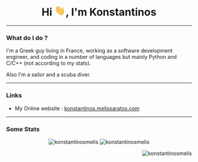 <p style="align: center">
    <h1 align="center">Hi <img src="https://raw.githubusercontent.com/ABSphreak/ABSphreak/master/gifs/Hi.gif" width="30px">, I'm Konstantinos</h1>
</p>

---

### What do I do ?

I'm a Greek guy living in France, working as a software development engineer, and coding in a number of languages but mainly Python and C/C++ (not according to my stats).

Also I'm a sailor and a scuba diver.

---

### Links

- My Online website : [konstantinos.melissaratos.com](https://konstantinos.melissaratos.com/)

---

### Some Stats

<p align="center">
    <img src="https://github-readme-stats-sigma-five.vercel.app/api/top-langs/?username=konstantinosmelis&layout=compact&bg_color=0d1117&text_color=ffffff&title_color=fe428e" alt="konstantinosmelis" />
    <img src="https://github-readme-stats-sigma-five.vercel.app/api?username=konstantinosmelis&layout=compact&bg_color=0d1117&text_color=ffffff&title_color=fe428e" alt="konstantinosmelis" width="410" />
</p>
<img align="right" src="https://visitor-badge.laobi.icu/badge?page_id=konstantinosmelis&title=Visitors" alt="konstantinosmelis"/>
